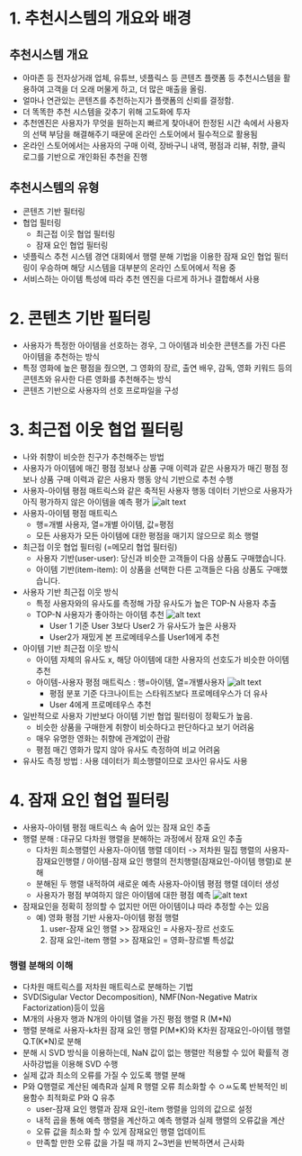 # 1. 추천시스템의 개요와 배경 
## 추천시스템 개요 
- 아마존 등 전자상거래 업체, 유튜브, 넷플릭스 등 콘텐츠 플랫폼 등 추천시스템을 활용하여 고객을 더 오래 머물게 하고, 더 많은 매출을 올림. 
- 얼마나 연관있는 콘텐츠를 추천하는지가 플랫폼의 신뢰를 결정함. 
- 더 똑똑한 추천 시스템을 갖추기 위해 고도화에 투자 
- 추천엔진은 사용자가 무엇을 원하는지 빠르게 찾아내어 한정된 시간 속에서 사용자의 선택 부담을 해결해주기 때문에 온라인 스토어에서 필수적으로 활용됨 
- 온라인 스토어에서는 사용자의 구매 이력, 장바구니 내역, 평점과 리뷰, 취향, 클릭 로그를 기반으로 개인화된 추천을 진행 

## 추천시스템의 유형 
- 콘텐츠 기반 필터링
- 협업 필터링 
    - 최근접 이웃 협업 필터링
    - 잠재 요인 협업 필터링 
- 넷플릭스 추천 시스템 경연 대회에서 행렬 분해 기법을 이용한 잠재 요인 협업 필터링이 우승하며 해당 시스템을 대부분의 온라인 스토어에서 적용 중 
- 서비스하는 아이템 특성에 따라 추천 엔진을 다르게 하거나 결합해서 사용

# 2. 콘텐츠 기반 필터링 
- 사용자가 특정한 아이템을 선호하는 경우, 그 아이템과 비슷한 콘텐츠를 가진 다른 아이템을 추천하는 방식 
- 특정 영화에 높은 평점을 줬으면, 그 영화의 장르, 출연 배우, 감독, 영화 키워드 등의 콘텐츠와 유사한 다른 영화를 추천해주는 방식 
- 콘텐츠 기반으로 사용자의 선호 프로파일을 구성

# 3. 최근접 이웃 협업 필터링 
- 나와 취향이 비슷한 친구가 추천해주는 방법 
- 사용자가 아이템에 매긴 평점 정보나 상품 구매 이력과 같은 사용자가 매긴 평점 정보나 상품 구매 이력과 같은 사용자 행동 양식 기반으로 추천 수행 
- 사용자-아이템 평점 매트릭스와 같은 축적된 사용자 행동 데이터 기반으로 사용자가 아직 평가하지 않은 아이템을 예측 평가
![alt text](image.png) 
- 사용자-아이템 평점 매트릭스 
    - 행=개별 사용자, 열=개별 아이템, 값=평점
    - 모든 사용자가 모든 아이템에 대한 평점을 매기지 않으므로 희소 행렬 
- 최근접 이웃 협업 필터링 (=메모리 협업 필터링)
    - 사용자 기반(user-user): 당신과 비슷한 고객들이 다음 상품도 구매했습니다. 
    - 아이템 기반(item-item): 이 상품을 선택한 다른 고객들은 다음 상품도 구매했습니다. 
- 사용자 기반 최근접 이웃 방식
    - 특정 사용자와의 유사도를 측정해 가장 유사도가 높은 TOP-N 사용자 추출
    - TOP-N 사용자가 좋아하는 아이템 추천 
![alt text](image-1.png)
        - User 1 기준 User 3보다 User2 가 유사도가 높은 사용자
        - User2가 재밌게 본 프로메테우스를 User1에게 추천
- 아이템 기반 최근접 이웃 방식
    - 아이템 자체의 유사도 x, 해당 아이템에 대한 사용자의 선호도가 비슷한 아이템 추천
    - 아이템-사용자 평점 매트릭스 : 행=아이템, 열=개별사용자
![alt text](image-2.png)
        - 평점 분포 기준 다크나이트는 스타워즈보다 프로메테우스가 더 유사 
        - User 4에게 프로메테우스 추천 
- 일반적으로 사용자 기반보다 아이템 기반 협업 필터링이 정확도가 높음.
    - 비슷한 상품을 구매한게 취향이 비슷하다고 판단하다고 보기 어려움
    - 매우 유명한 영화는 취향에 관계없이 관람
    - 평점 매긴 영화가 많지 않아 유사도 측정하여 비교 어려움 
- 유사도 측정 방법 : 사용 데이터가 희소행렬이므로 코사인 유사도 사용  

# 4. 잠재 요인 협업 필터링 
- 사용자-아이템 평점 매트릭스 속 숨어 있는 잠재 요인 추출 
- 행렬 분해 : 대규모 다차원 행렬을 분해하는 과정에서 잠재 요인 추출
    - 다차원 희소행렬인 사용자-아이템 행렬 데이터 -> 저차원 밀집 행렬의 사용자-잠재요인행렬 / 아이템-잠재 요인 행렬의 전치행렬(잠재요인-아이템 행렬)로 분해 
    - 분해된 두 행렬 내적하여 새로운 예측 사용자-아이템 평점 행렬 데이터 생성 
    - 사용자가 평점 부여하지 않은 아이템에 대한 평점 예측 
    ![alt text](image-3.png)
- 잠재요인을 정확히 정의할 수 없지만 어떤 아이템이냐 따라 추정할 수는 있음
    - 예) 영화 평점 기반 사용자-아이템 평점 행렬  
        1) user-잠재 요인 행렬 >> 잠재요인 = 사용자-장르 선호도
        2) 잠재 요인-item 행렬 >> 잠재요인 = 영화-장르별 특성값
### 행렬 분해의 이해 
- 다차원 매트릭스를 저차원 매트릭스로 분해하는 기법
- SVD(Sigular Vector Decomposition), NMF(Non-Negative Matrix Factorization)등이 있음 
- M개의 사용자 행과 N개의 아이템 열을 가진 평점 행렬 R (M*N)
- 행렬 분해로 사용자-k차원 잠재 요인 행렬 P(M*K)와 K차원 잠재요인-아이템 행렬 Q.T(K\*N)로 분해 
- 분해 시 SVD 방식을 이용하는데, NaN 값이 없는 행렬만 적용할 수 있어 확률적 경사하강법을 이용해 SVD 수행
- 실제 값과 최소의 오류를 가질 수 있도록 행렬 분해 
- P와 Q행렬로 계산된 예측R과 실제 R 행렬 오류 최소화할 수 ㅇㅆ도록 반복적인 비용함수 최적화로 P와 Q 유추  
    - user-잠재 요인 행렬과 잠재 요인-item 행렬을 임의의 값으로 설정
    - 내적 곱을 통해 예측 행렬을 계산하고 예측 행렬과 실제 행렬의 오류값을 계산
    - 오류 값을 최소화 할 수 있게 잠재요인 행렬 업데이트
    - 만족할 만한 오류 값을 가질 때 까지 2~3번을 반복하면서 근사화